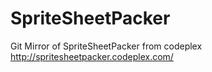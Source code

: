 SpriteSheetPacker
=================

Git Mirror of SpriteSheetPacker from codeplex http://spritesheetpacker.codeplex.com/
